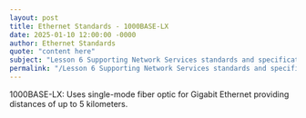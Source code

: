 ```yaml
---
layout: post
title: Ethernet Standards - 1000BASE-LX
date: 2025-01-10 12:00:00 -0000
author: Ethernet Standards
quote: "content here"
subject: "Lesson 6 Supporting Network Services standards and specifications"
permalink: "/Lesson 6 Supporting Network Services standards and specifications/Ethernet Standards/Ethernet Standards - 1000BASE-LX"
---
```


1000BASE-LX: Uses single-mode fiber optic for Gigabit Ethernet providing distances of up to 5 kilometers.

